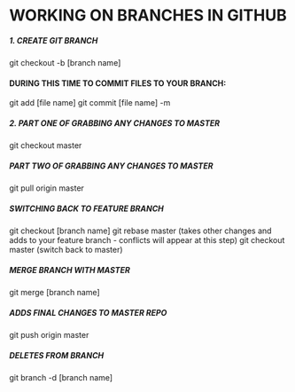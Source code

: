 # WORKING ON BRANCHES IN GITHUB

##### 1. CREATE GIT BRANCH
git checkout -b [branch name]

#### DURING THIS TIME TO COMMIT FILES TO YOUR BRANCH:
git add [file name]
git commit [file name] -m

##### 2. PART ONE OF GRABBING ANY CHANGES TO MASTER
git checkout master

##### PART TWO OF GRABBING ANY CHANGES TO MASTER
git pull origin master

##### SWITCHING BACK TO FEATURE BRANCH
git checkout [branch name]
git rebase master (takes other changes and adds to your feature branch - conflicts will appear at this step)
git checkout master (switch back to master)

##### MERGE BRANCH WITH MASTER
git merge [branch name]

##### ADDS FINAL CHANGES TO MASTER REPO
git push origin master

##### DELETES FROM BRANCH
git branch -d [branch name]
